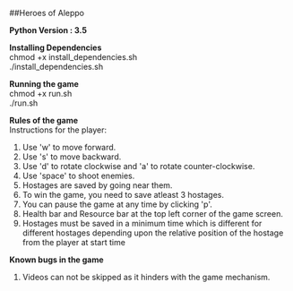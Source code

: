 ##Heroes of Aleppo

**Python Version : 3.5**

**Installing Dependencies**<br />
chmod +x install_dependencies.sh<br />
./install_dependencies.sh

**Running the game**<br />
chmod +x run.sh<br />
./run.sh

**Rules of the game**<br />
Instructions for the player:

1. Use 'w' to move forward.
2. Use 's' to move backward.
3. Use 'd' to rotate clockwise and 'a' to rotate counter-clockwise.
4. Use 'space' to shoot enemies.
5. Hostages are saved by going near them.
6. To win the game, you need to save atleast 3 hostages.
7. You can pause the game at any time by clicking 'p'.
8. Health bar and Resource bar at the top left corner of the game screen.
9. Hostages must be saved in a minimum time which is different for different hostages depending upon the relative position of the hostage from the player at start time

**Known bugs in the game**
1. Videos can not be skipped as it hinders with the game mechanism.


